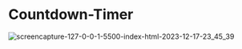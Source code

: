 # Countdown-Timer

![screencapture-127-0-0-1-5500-index-html-2023-12-17-23_45_39](https://github.com/Krisheditz03/Countdown-Timer/assets/135522095/3a97e786-142d-4004-a7cc-58f127c8b21f)

